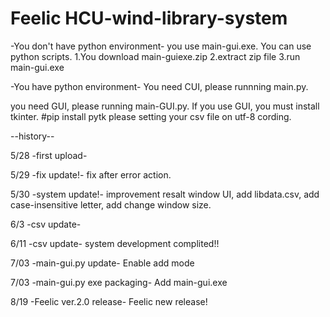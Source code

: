 # Feelic HCU-wind-library-system
-You don't have python environment-
you use main-gui.exe.
You can use python scripts.
1.You download main-guiexe.zip
2.extract zip file
3.run main-gui.exe


-You have python environment-
You need CUI, please runnning main.py.

you need GUI, please running main-GUI.py.
If you use GUI, you must install tkinter. #pip install pytk
please setting your csv file on utf-8 cording.

--history--

5/28 -first upload-

5/29 -fix update!-
fix after error action.

5/30 -system update!-
improvement resalt window UI, add libdata.csv, add case-insensitive letter, add change window size.

6/3 -csv update-

6/11 -csv update-
system development complited!!

7/03 -main-gui.py update-
Enable add mode

7/03 -main-gui.py exe packaging-
Add main-gui.exe

8/19 -Feelic ver.2.0 release-
Feelic new release!
